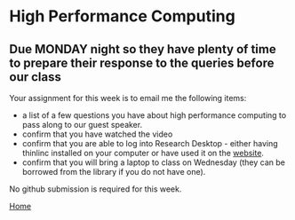 # High Performance Computing

## Due MONDAY night so they have plenty of time to prepare their response to the queries before our class

Your assignment for this week is to email me the following items:

* a list of a few questions you have about high performance computing to pass along to our guest speaker.
* confirm that you have watched the video
* confirm that you are able to log into Research Desktop - either having thinlinc installed on your computer or have used it on the [website](https://red.uits.iu.edu).
* confirm that you will bring a laptop to class on Wednesday (they can be borrowed from the library if you do not have one).

No github submission is required for this week.

[Home](../README.md)